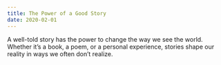 ```yaml
---
title: The Power of a Good Story
date: 2020-02-01 
---
```

A well-told story has the power to change the way we see the world. Whether it’s a book, a poem, or a personal experience, stories shape our reality in ways we often don’t realize.
 